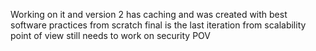 Working on it and 
version 2 has caching and was created with best software practices from scratch
final is the last iteration from scalability point of view still needs to work on security POV
